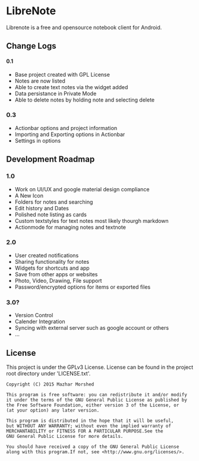 LibreNote
=========

Librenote is a free and opensource notebook client for Android.


Change Logs
-----------

#### 0.1
+ Base project created with GPL License
+ Notes are now listed
+ Able to create text notes via the widget added
+ Data persistance in Private Mode
+ Able to delete notes by holding note and selecting delete

### 0.3
+ Actionbar options and project information
+ Importing and Exporting options in Actionbar
+ Settings in options


Development Roadmap
-------------------

### 1.0
+ Work on UI/UX and google material design compliance
+ A New Icon
+ Folders for notes and searching
+ Edit history and Dates
+ Polished note listing as cards
+ Custom textstyles for text notes most likely thourgh markdown
+ Actionmode for managing notes and textnote


### 2.0
+ User created notifications
+ Sharing functionality for notes
+ Widgets for shortcuts and app
+ Save from other apps or websites
+ Photo, Video, Drawing, File support
+ Password/encrypted options for items or exported files

### 3.0?
+ Version Control
+ Calender Integration
+ Syncing with external server such as google account or others
+ ...

License
-------

This project is under the GPLv3 License. License can be found
in the project root directory under 'LICENSE.txt'.

	Copyright (C) 2015 Mazhar Morshed

	This program is free software: you can redistribute it and/or modify
	it under the terms of the GNU General Public License as published by
	the Free Software Foundation, either version 3 of the License, or
	(at your option) any later version.

	This program is distributed in the hope that it will be useful,
	but WITHOUT ANY WARRANTY; without even the implied warranty of
	MERCHANTABILITY or FITNESS FOR A PARTICULAR PURPOSE.See the
	GNU General Public License for more details.

	You should have received a copy of the GNU General Public License
	along with this program.If not, see <http://www.gnu.org/licenses/>.

